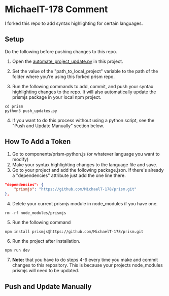 # MichaelT-178 Comment 

I forked this repo to add syntax highlighting for certain languages. 


## Setup

Do the following before pushing changes to this repo.

1. Open the [automate_project_update.py](https://github.com/MichaelT-178/prism/blob/master/automate_project_update.py) in this project. 

2. Set the value of the "path_to_local_project" variable to the path of the folder where you're using this forked prism repo.

3. Run the following commands to add, commit, and push your syntax highlighting changes to the repo. It will also automatically update the prismjs package in your local npm project.

```
cd prism
python3 push_updates.py
```

4. If you want to do this process without using a python script, see the "Push and Update Manually" section below.


## How To Add a Token

1. Go to components/prism-python.js (or whatever language you want to modify)
2. Make your syntax highlighting changes to the language file and save.
3. Go to your project and add the following package.json. If there's already a "dependencies" attribute just add the one line there.

```json
"dependencies": {
    "prismjs": "https://github.com/MichaelT-178/prism.git"
},
```

4. Delete your current prismjs module in node_modules if you have one.

```
rm -rf node_modules/prismjs
```

5. Run the following command 

```
npm install prismjs@https://github.com/MichaelT-178/prism.git
```

6. Run the project after installation.
```
npm run dev
```

7. **Note:** that you have to do steps 4-6 every time you make and commit changes to this repository. This is because your projects node_modules prismjs will need to be updated.


## Push and Update Manually